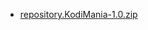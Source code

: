 <p align="left">
  <ul>
    <li> <a href="repository.KodiMania-1.0.zip">repository.KodiMania-1.0.zip</a> </li>
  </ul>
</p>